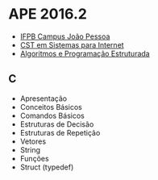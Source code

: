 # APE 2016.2

- [IFPB Campus João Pessoa](http://joaopessoa.ifpb.edu.br)
- [CST em Sistemas para Internet](https://estudante.ifpb.edu.br/cursos/39)
- [Algoritmos e Programação Estruturada](http://ape.valeriacavalcanti.com.br)

## C

- Apresentação
- Conceitos Básicos
- Comandos Básicos
- Estruturas de Decisão
- Estruturas de Repetição
- Vetores
- String
- Funções
- Struct (typedef)
